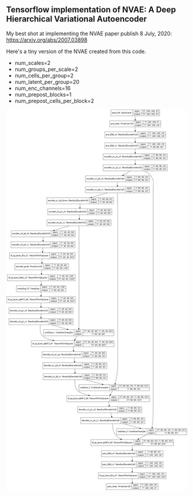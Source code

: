 ## Tensorflow implementation of NVAE:  A Deep Hierarchical Variational Autoencoder

My best shot at implementing the NVAE paper publish 8 July, 2020: https://arxiv.org/abs/2007.03898

Here's a tiny version of the NVAE created from this code.
* num_scales=2
* num_groups_per_scale=2
* num_cells_per_group=2
* num_latent_per_group=20
* num_enc_channels=16
* num_prepost_blocks=1
* num_prepost_cells_per_block=2

![](small_nvae.png)


